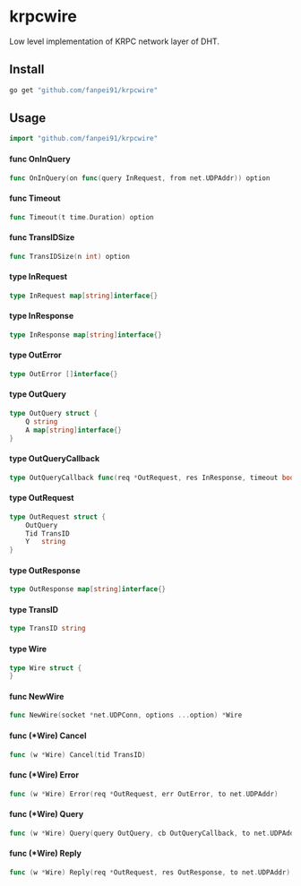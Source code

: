 # krpcwire

Low level implementation of KRPC network layer of DHT.

## Install
```bash
go get "github.com/fanpei91/krpcwire"
```

## Usage
```go
import "github.com/fanpei91/krpcwire"
```

#### func  OnInQuery

```go
func OnInQuery(on func(query InRequest, from net.UDPAddr)) option
```

#### func  Timeout

```go
func Timeout(t time.Duration) option
```

#### func  TransIDSize

```go
func TransIDSize(n int) option
```

#### type InRequest

```go
type InRequest map[string]interface{}
```


#### type InResponse

```go
type InResponse map[string]interface{}
```


#### type OutError

```go
type OutError []interface{}
```


#### type OutQuery

```go
type OutQuery struct {
	Q string
	A map[string]interface{}
}
```


#### type OutQueryCallback

```go
type OutQueryCallback func(req *OutRequest, res InResponse, timeout bool, from net.UDPAddr)
```


#### type OutRequest

```go
type OutRequest struct {
	OutQuery
	Tid TransID
	Y   string
}
```


#### type OutResponse

```go
type OutResponse map[string]interface{}
```


#### type TransID

```go
type TransID string
```


#### type Wire

```go
type Wire struct {
}
```


#### func  NewWire

```go
func NewWire(socket *net.UDPConn, options ...option) *Wire
```

#### func (*Wire) Cancel

```go
func (w *Wire) Cancel(tid TransID)
```

#### func (*Wire) Error

```go
func (w *Wire) Error(req *OutRequest, err OutError, to net.UDPAddr)
```

#### func (*Wire) Query

```go
func (w *Wire) Query(query OutQuery, cb OutQueryCallback, to net.UDPAddr) TransID
```

#### func (*Wire) Reply

```go
func (w *Wire) Reply(req *OutRequest, res OutResponse, to net.UDPAddr)
```
